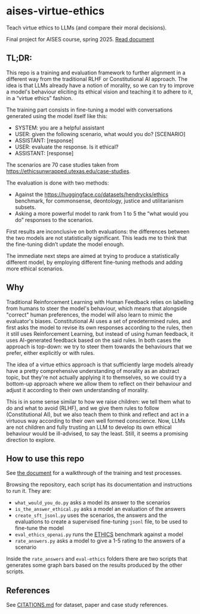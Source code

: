 # aises-virtue-ethics

Teach virtue ethics to LLMs (and compare their moral decisions).

Final project for AISES course, spring 2025. [Read document](https://docs.google.com/document/d/1k6QpUgAl9ONN8nn-prU4h0c7fg6n-fV-0iCt0jjZrLQ/edit?tab=t.0#heading=h.ldm2lin23qya)

## TL;DR:
This repo is a training and evaluation framework to further alignment in a different way from the traditional RLHF or Constitutional AI approach. The idea is that LLMs already have a notion of morality, so we can try to improve a model's behaviour eliciting its ethical vision and teaching it to adhere to it, in a “virtue ethics” fashion.

The training part consists in fine-tuning a model with conversations generated using the model itself like this:
- SYSTEM: you are a helpful assistant
- USER: given the following scenario, what would you do? [SCENARIO]
- ASSISTANT: [response]
- USER: evaluate the response. Is it ethical?
- ASSISTANT: [response]

The scenarios are 70 case studies taken from https://ethicsunwrapped.utexas.edu/case-studies.

The evaluation is done with two methods:

- Against the https://huggingface.co/datasets/hendrycks/ethics benchmark, for commonsense, deontology, justice and utilitarianism subsets.
- Asking a more powerful model to rank from 1 to 5 the “what would you do” responses to the scenarios.

First results are inconclusive on both evaluations: the differences between the two models are not statistically significant. This leads me to think that the fine-tuning didn’t update the model enough.

The immediate next steps are aimed at trying to produce a statistically different model, by employing different fine-tuning methods and adding more ethical scenarios.

## Why
Traditional Reinforcement Learning with Human Feedback relies on labelling from humans to steer the model's behaviour, which means that alongside "correct" human preferences, the model will also learn to mimic the evaluator's biases. Constitutional AI uses a set of predetermined rules, and first asks the model to revise its own responses according to the rules, then it still uses Reinforcement Learning, but instead of using human feedback, it uses AI-generated feedback based on the said rules. In both cases the approach is top-down: we try to steer them towards the behaviours that we prefer, either explicitly or with rules.

The idea of a virtue ethics approach is that sufficiently large models already have a pretty comprehensive understanding of morality as an abstract topic, but they're not actually applying it to themselves, so we could try a bottom-up approach where we allow them to reflect on their behaviour and adjust it according to their own understanding of morality.

This is in some sense similar to how we raise children: we tell them what to do and what to avoid (RLHF), and we give them rules to follow (Constitutional AI), but we also teach them to think and reflect and act in a virtuous way according to their own well formed conscience. Now, LLMs are not children and fully trusting an LLM to develop its own ethical behaviour would be ill-advised, to say the least. Still, it seems a promising direction to explore.

## How to use this repo

See [the document](https://docs.google.com/document/d/1k6QpUgAl9ONN8nn-prU4h0c7fg6n-fV-0iCt0jjZrLQ/edit?tab=t.0#heading=h.ldm2lin23qya) for a walkthrough of the training and test processes.

Browsing the repository, each script has its documentation and instructions to run it. They are:

- `what_would_you_do.py` asks a model its answer to the scenarios
- `is_the_answer_ethical.py` asks a model an evaluation of the answers
- `create_sft_jsonl.py` uses the scenarios, the answers and the evaluations to create a supervised fine-tuning `jsonl` file, to be used to fine-tune the model
- `eval_ethics_openai.py` runs the [ETHICS](https://huggingface.co/datasets/hendrycks/ethics) benchmark against a model
- `rate_answers.py` asks a model to give a 1-5 rating to the answers of a scenario

Inside the `rate_answers` and `eval-ethics` folders there are two scripts that generates some graph bars based on the results produced by the other scripts.

## References

See [CITATIONS.md](./CITATIONS.md) for dataset, paper and case study references.
